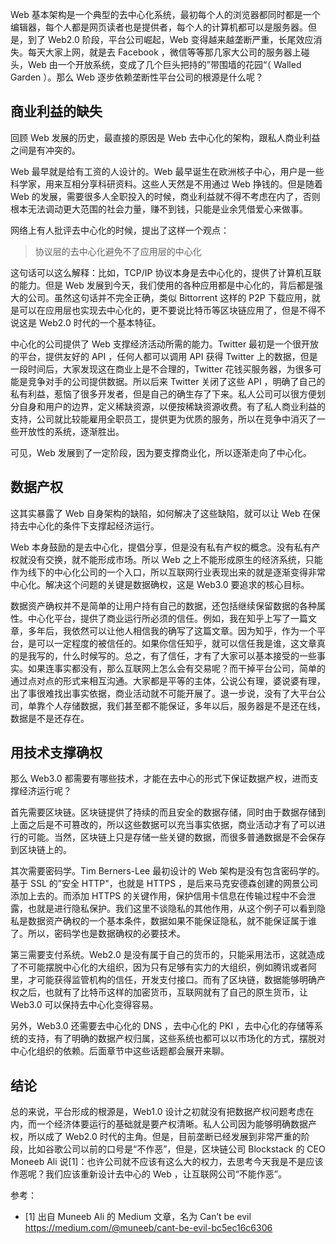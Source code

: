 Web 基本架构是一个典型的去中心化系统，最初每个人的浏览器都同时都是一个编辑器，每个人都是网页读者也是提供者，每个人的计算机都可以是服务器。但是，到了 Web2.0 阶段，平台公司崛起，Web 变得越来越垄断严重，长尾效应消失。每天大家上网，就是去 Facebook ，微信等等那几家大公司的服务器上碰头，Web 由一个开放系统，变成了几个巨头把持的”带围墙的花园“（ Walled Garden ）。那么 Web 逐步依赖垄断性平台公司的根源是什么呢？

## 商业利益的缺失

回顾 Web 发展的历史，最直接的原因是 Web 去中心化的架构，跟私人商业利益之间是有冲突的。

Web 最早就是给有工资的人设计的。Web 最早诞生在欧洲核子中心，用户是一些科学家，用来互相分享科研资料。这些人天然是不用通过 Web 挣钱的。但是随着 Web 的发展，需要很多人全职投入的时候，商业利益就不得不考虑在内了，否则根本无法调动更大范围的社会力量，赚不到钱，只能是业余凭借爱心来做事。

网络上有人批评去中心化的时候，提出了这样一个观点：

> 协议层的去中心化避免不了应用层的中心化

这句话可以这么解释：比如，TCP/IP 协议本身是去中心化的，提供了计算机互联的能力。但是 Web 发展到今天，我们使用的各种应用都是中心化的，背后都是强大的公司。虽然这句话并不完全正确，类似 Bittorrent 这样的 P2P 下载应用，就是可以在应用层也实现去中心化的，更不要说比特币等区块链应用了，但是不得不说这是 Web2.0 时代的一个基本特征。

中心化的公司提供了 Web 支撑经济活动所需的能力。Twitter 最初是一个很开放的平台，提供友好的 API ，任何人都可以调用 API 获得 Twitter 上的数据，但是一段时间后，大家发现这在商业上是不合理的，Twitter 花钱买服务器，为很多可能是竞争对手的公司提供数据。所以后来 Twitter 关闭了这些 API ，明确了自己的私有利益，惹恼了很多开发者，但是自己的确生存了下来。私人公司可以很方便划分自身和用户的边界，定义稀缺资源，以便按稀缺资源收费。有了私人商业利益的支持，公司就比较能雇用全职员工，提供更为优质的服务，所以在竞争中消灭了一些开放性的系统，逐渐胜出。

可见，Web 发展到了一定阶段，因为要支撑商业化，所以逐渐走向了中心化。

## 数据产权

这其实暴露了 Web 自身架构的缺陷，如何解决了这些缺陷，就可以让 Web 在保持去中心化的条件下支撑起经济运行。

Web 本身鼓励的是去中心化，提倡分享，但是没有私有产权的概念。没有私有产权就没有交换，就不能形成市场。所以 Web 之上不能形成原生的经济系统，只能作为线下的中心化公司的一个入口，所以互联网行业表现出来的就是逐渐变得非常中心化。解决这个问题的关键是数据确权，这是 Web3.0 要追求的核心目标。

数据资产确权并不是简单的让用户持有自己的数据，还包括继续保留数据的各种属性。中心化平台，提供了商业运行所必须的信任。例如，我在知乎上写了一篇文章，多年后，我依然可以让他人相信我的确写了这篇文章。因为知乎，作为一个平台，是可以一定程度的被信任的。如果你信任知乎，就可以信任我是谁，这文章真的是我写的，什么时候写的。总之，有了信任，才有了大家可以基本接受的一些事实。如果连事实都没有，那么互联网上怎么会有交易呢？而干掉平台公司，简单的通过点对点的形式来相互沟通。大家都是平等的主体，公说公有理，婆说婆有理，出了事很难找出事实依据，商业活动就不可能开展了。退一步说，没有了大平台公司，单靠个人存储数据，我们甚至都不能保证，多年以后，服务器是不是还在线，数据是不是还存在。

## 用技术支撑确权

那么 Web3.0 都需要有哪些技术，才能在去中心的形式下保证数据产权，进而支撑经济运行呢？

首先需要区块链。区块链提供了持续的而且安全的数据存储，同时由于数据存储到上面之后是不可篡改的，所以这些数据可以充当事实依据，商业活动才有了可以进行的可能。当然，区块链上只是存储一些关键的数据，而很多普通数据是不会保存到区块链上的。

其次需要密码学。Tim Berners-Lee 最初设计的 Web 架构是没有包含密码学的。基于 SSL 的”安全 HTTP"，也就是 HTTPS ，是后来马克安德森创建的网景公司添加上去的。而添加 HTTPS 的关键作用，保护信用卡信息在传输过程中不会泄露，也就是进行隐私保护。我们这里不谈隐私的其他作用，从这个例子可以看到隐私是数据资产确权的一个基本条件，数据如果不能保证隐私，就不能保证属于谁了。所以，密码学也是数据确权的必要技术。

第三需要支付系统。Web2.0 是没有属于自己的货币的，只能采用法币，这就造成了不可能摆脱中心化的大组织，因为只有足够有实力的大组织，例如腾讯或者阿里，才可能获得监管机构的信任，开发支付接口。而有了区块链，数据能够明确产权之后，也就有了比特币这样的加密货币，互联网就有了自己的原生货币，让 Web3.0 可以保持去中心化变得容易。

另外，Web3.0 还需要去中心化的 DNS ，去中心化的 PKI ，去中心化的存储等系统的支持，有了明确的数据产权归属，这些系统也都可以以市场化的方式，摆脱对中心化组织的依赖。后面章节中这些话题都会展开来聊。

## 结论

总的来说，平台形成的根源是，Web1.0 设计之初就没有把数据产权问题考虑在内，而一个经济体要运行的基础就是要产权清晰。私人公司因为能够明确数据产权，所以成了 Web2.0 时代的主角。但是，目前垄断已经发展到非常严重的阶段，比如谷歌公司以前的口号是“不作恶”，但是，区块链公司 Blockstack 的 CEO Moneeb Ali 说[1]：也许公司就不应该有这么大的权力，去思考今天我是不是应该作恶呢？我们应该重新设计去中心的 Web ，让互联网公司“不能作恶”。

参考：

- [1] 出自 Muneeb Ali 的 Medium 文章，名为 Can’t be evil https://medium.com/@muneeb/cant-be-evil-bc5ec16c6306
